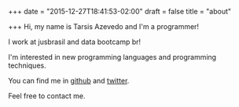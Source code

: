 +++
date = "2015-12-27T18:41:53-02:00"
draft = false
title = "about"

+++
Hi, my name is Tarsis Azevedo and I'm a programmer!

I work at jusbrasil and data bootcamp br!

I'm interested in new programming languages and programming techniques.
 
You can find me in [github](github.com/tarsisazevedo) and [twitter](twitter.com/tarsisazevedo).

Feel free to contact me.
